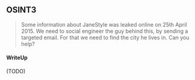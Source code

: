 ## OSINT3

> Some information about JaneStyle was leaked online on 25th April 2015. We need to social engineer the guy behind this, by sending a targeted email. For that we need to find the city he lives in. Can you help?

#### WriteUp

(TODO)
